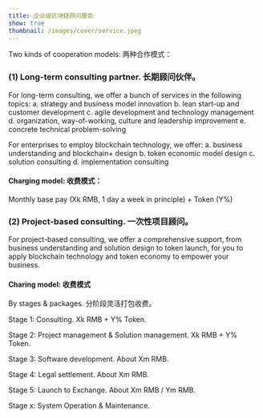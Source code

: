 ```yaml
---
title: 企业级区块链顾问服务
show: true
thumbnail: /images/cover/service.jpeg
---
```


Two kinds of cooperation models: 
两种合作模式：

### (1) Long-term consulting partner. 长期顾问伙伴。

For long-term consulting, we offer a bunch of services in the following topics:
a. strategy and business model innovation
b. lean start-up and customer development
c. agile development and technology management
d. organization, way-of-working, culture and leadership improvement
e. concrete technical problem-solving

For enterprises to employ blockchain technology, we offer:
a. business understanding and blockchain+ design
b. token economic model design
c. solution consulting
d. implementation consulting

#### Charging model: 收费模式：
Monthly base pay (Xk RMB, 1 day a week in principle) + Token (Y%)


### (2) Project-based consulting. 一次性项目顾问。

For project-based consulting, we offer a comprehensive support,
from business understanding and solution design to token launch,
for you to apply blockchain technology and token economy to empower your business.

#### Charing model: 收费模式
By stages & packages. 分阶段灵活打包收费。

Stage 1: Consulting. Xk RMB + Y% Token.

Stage 2: Project management & Solution management. Xk RMB + Y% Token.

Stage 3: Software development. About Xm RMB.

Stage 4: Legal settlement. About Xm RMB.

Stage 5: Launch to Exchange. About Xm RMB / Ym RMB.

Stage x: System Operation & Maintenance.


